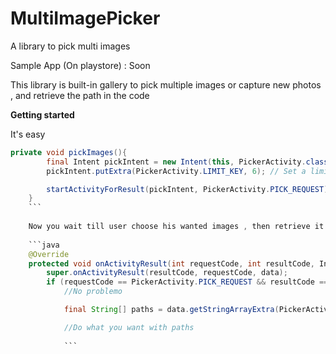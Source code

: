 MultiImagePicker
================

A library to pick multi images

Sample App (On playstore) : Soon

This library is built-in gallery to pick multiple images or capture new photos , and retrieve the path in the code

<b>Getting started</b> <br />

It's easy

```java
private void pickImages(){
        final Intent pickIntent = new Intent(this, PickerActivity.class); 
        pickIntent.putExtra(PickerActivity.LIMIT_KEY, 6); // Set a limit

        startActivityForResult(pickIntent, PickerActivity.PICK_REQUEST); //Open gallery
    }
    ```
    
    Now you wait till user choose his wanted images , then retrieve it 
    
    ```java
    @Override
    protected void onActivityResult(int requestCode, int resultCode, Intent data) {
        super.onActivityResult(resultCode, requestCode, data);
        if (requestCode == PickerActivity.PICK_REQUEST && resultCode == RESULT_OK) {
            //No problemo

            final String[] paths = data.getStringArrayExtra(PickerActivity.PICKED_IMAGES_KEY);//Paths for chosen images (Organized)

            //Do what you want with paths
            
            ```

